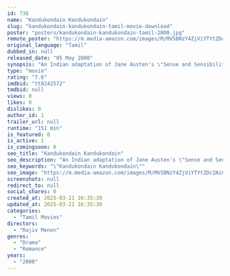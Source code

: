 ```yaml
---
id: 736
name: "Kandukondain Kandukondain"
slug: "kandukondain-kandukondain-tamil-movie-download"
poster: "posters/kandukondain-kandukondain-tamil-2000.jpg"
remote_poster: "https://m.media-amazon.com/images/M/MV5BNzY4ZjViYTYtZDc1Ni00MzMxLWI0MGYtZDFhZThlNDNiMTljXkEyXkFqcGdeQXVyMTEzNzg0Mjkx._V1_SX300.jpg"
original_language: "Tamil"
dubbed_in: null
released_date: "05 May 2000"
synopsis: "An Indian adaptation of Jane Austen's \"Sense and Sensibility\" focusing on two sisters of opposing temperaments."
type: "movie"
rating: "7.6"
imdbid: "tt0242572"
tmdbid: null
views: 0
likes: 0
dislikes: 0
author_id: 1
trailer_url: null
runtime: "151 min"
is_featured: 0
is_active: 1
is_comingsoon: 0
seo_title: "Kandukondain Kandukondain"
seo_description: "An Indian adaptation of Jane Austen's \"Sense and Sensibility\" focusing on two sisters of opposing temperaments."
seo_keywords: "\"Kandukondain Kandukondain\""
seo_image: "https://m.media-amazon.com/images/M/MV5BNzY4ZjViYTYtZDc1Ni00MzMxLWI0MGYtZDFhZThlNDNiMTljXkEyXkFqcGdeQXVyMTEzNzg0Mjkx._V1_SX300.jpg"
screenshots: null
redirect_to: null
social_shares: 0
created_at: 2025-03-21 16:35:30
updated_at: 2025-03-21 16:35:30
categories:
  - "Tamil Movies"
directors:
  - "Rajiv Menon"
genres:
  - "Drama"
  - "Romance"
years:
  - "2000"
---
```

